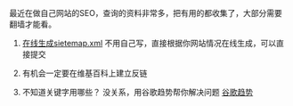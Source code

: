    最近在做自己网站的SEO，查询的资料非常多，把有用的都收集了，大部分需要翻墙才能看。

   1. [在线生成sietemap.xml](http://www.xml-sitemaps.com/index.php  "在线生成sietemap.xml")
   不用自己写，直接根据你网站情况在线生成，可以直接提交

   2. 有机会一定要在维基百科上建立反链

   3. 不知道关键字用哪些？  没关系，用谷歌趋势帮你解决问题  [谷歌趋势](https://trends.google.com/trends/?geo=US  "谷歌趋势") 



